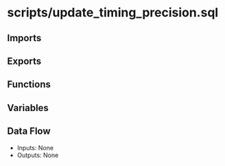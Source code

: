 # scripts/update_timing_precision.sql

## Imports

## Exports

## Functions

## Variables

## Data Flow
- Inputs: None
- Outputs: None